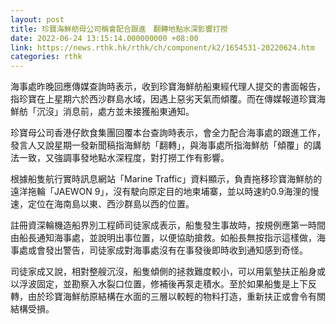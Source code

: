 ```yaml
---
layout: post
title: 珍寶海鮮舫母公司稱會配合跟進　翻轉地點水深影響打撈
date: 2022-06-24 13:15:14.000000000 +08:00
link: https://news.rthk.hk/rthk/ch/component/k2/1654531-20220624.htm
categories: rthk
---
```


海事處昨晚回應傳媒查詢時表示，收到珍寶海鮮舫船東經代理人提交的書面報告，指珍寶在上星期六於西沙群島水域，因遇上惡劣天氣而傾覆。而在傳媒報道珍寶海鮮舫「沉沒」消息前，處方並未接獲船東通知。

珍寶母公司香港仔飲食集團回覆本台查詢時表示，會全力配合海事處的跟進工作，發言人又說星期一發新聞稿指海鮮舫「翻轉」，與海事處所指海鮮舫「傾覆」的講法一致，又強調事發地點水深程度，對打撈工作有影響。

根據船隻航行實時訊息網站「Marine Traffic」資料顯示，負責拖移珍寶海鮮舫的遠洋拖輪「JAEWON 9」，沒有駛向原定目的地柬埔寨，並以時速約0.9海浬的慢速，定位在海南島以東、西沙群島以西的位置。

註冊資深輪機造船界別工程師司徒家成表示，船隻發生事故時，按規例應第一時間由船長通知海事處，並說明出事位置，以便協助搶救。如船長無按指示這樣做，海事處或會發出警告，司徒家成對海事處沒有在事發後即時收到通知感到奇怪。

司徒家成又說，相對整艘沉沒，船隻傾側的拯救難度較小，可以用氣墊扶正船身或以浮波固定，並勘察入水裂口位置，修補後再泵走積水。至於如果船隻是上下反轉，由於珍寶海鮮舫原結構在水面的三層以較輕的物料打造，重新扶正或會令有關結構受損。
